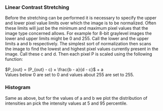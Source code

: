 ### Linear Contrast Stretching
Before the stretching can be performed it is necessary to specify the upper and lower pixel value limits over which the image is to be normalized. 
Often these limits will just be the minimum and maximum pixel values that the image type concerned allows. 
For example for 8-bit graylevel images the lower and upper limits might be 0 and 255. Call the lower and the upper limits a and b respectively.
The simplest sort of normalization then scans the image to find the lowest and highest pixel values currently present in the image.
Call these c and d. Then each pixel P is scaled using the following function:
<br><br>
$P_{out} = (P_{out} - c) × \frac{b - a}{d - c}$ + a
<br>
Values below 0 are set to 0 and values about 255 are set to 255.

### Histogram
Same as above, but for the values of a and b we plot the distribution of intensities an pick the intensity values at 5 and 95 percentile.

